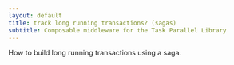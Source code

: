 ```yaml
---
layout: default
title: track long running transactions? (sagas)
subtitle: Composable middleware for the Task Parallel Library
---
```


How to build long running transactions using a saga.
